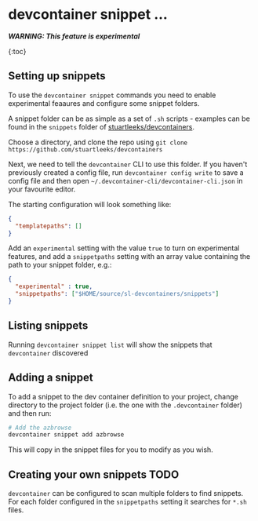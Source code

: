 # devcontainer snippet ...

***WARNING: This feature is experimental***

{:toc}


## Setting up snippets


To use the `devcontainer snippet` commands you need to enable experimental feaaures and configure some snippet folders.

A snippet folder can be as simple as a set of `.sh` scripts - examples can be found in the `snippets` folder of [stuartleeks/devcontainers](https://github.com/stuartleeks/devcontainers). 

Choose a directory, and clone the repo using  `git clone https://github.com/stuartleeks/devcontainers`

Next, we need to tell the `devcontainer` CLI to use this folder. If you haven't previously created a config file, run `devcontainer config write` to save a config file and then open `~/.devcontainer-cli/devcontainer-cli.json` in your favourite editor.

The starting configuration will look something like:

```json
{
  "templatepaths": []
}
```

Add an `experimental` setting with the value `true` to turn on experimental features, and add a `snippetpaths` setting with an array value containing the path to your snippet folder, e.g.:

```json
{
  "experimental" : true,
  "snippetpaths": ["$HOME/source/sl-devcontainers/snippets"]
}
```

## Listing snippets

Running `devcontainer snippet list` will show the snippets that `devcontainer` discovered

## Adding a snippet

To add a snippet to the dev container definition to your project, change directory to the project folder (i.e. the one with the `.devcontainer` folder) and then run:

```bash
# Add the azbrowse
devcontainer snippet add azbrowse
```

This will copy in the snippet files for you to modify as you wish.

## Creating your own snippets **TODO**

`devcontainer` can be configured to scan multiple folders to find snippets. For each folder configured in the `snippetpaths` setting it searches for `*.sh` files.
